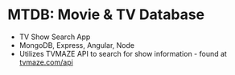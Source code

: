 # MTDB: Movie & TV Database
- TV Show Search App
- MongoDB, Express, Angular, Node
- Utilizes TVMAZE API to search for show information - found at [tvmaze.com/api](https://www.tvmaze.com/api)

